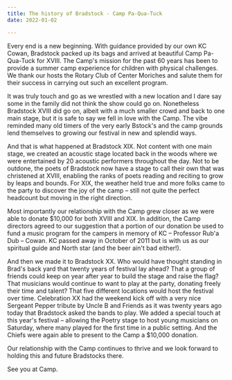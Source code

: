 ```yaml
---
title: The history of Bradstock - Camp Pa-Qua-Tuck
date: 2022-01-02

---
```

Every end is a new beginning. With guidance provided by our own KC Cowan, Bradstock packed up its bags and arrived at beautiful Camp Pa-Qua-Tuck for XVIII.  The Camp's mission for the past 60 years has been to provide a summer camp experience for children with physical challenges. We thank our hosts the Rotary Club of Center Moriches and salute them for their success in carrying out such an excellent program.

It was truly touch and go as we wrestled with a new location and I dare say some in the family did not think the show could go on. Nonetheless Bradstock XVIII did go on, albeit with a much smaller crowd and back to one main stage, but it is safe to say we fell in love with the Camp. The vibe reminded many old timers of the very early Bstock's and the camp grounds lend themselves to growing our festival in new and splendid ways.

And that is what happened at Bradstock XIX. Not content with one main stage, we created an acoustic stage located back in the woods  where we were entertained by 20 acoustic performers throughout the day. Not to be outdone, the poets of Bradstock now have a stage to call their own that was  christened at XVIII, enabling the ranks of poets reading and reciting to grow by leaps and bounds.  For XIX, the weather held true and more folks came to the party to discover the joy of the camp – still not quite the perfect headcount but moving in the right direction.

Most importantly our relationship with the Camp grew closer as we were able to donate $10,000  for both XVIII and XIX.  In addition,  the Camp directors agreed to our suggestion that a portion of our donation be used to fund a music program for the campers in memory of KC – Professor Rub'a Dub – Cowan.  KC passed away in October of 2011 but is with us as our spiritual guide and North star (and the beer ain't bad either!).

And then we made it to Bradstock XX. Who would have thought standing in Brad's back yard that twenty years of festival lay ahead? That a group of friends could keep on year after year to build the stage and raise the flag? That musicians would continue to want to play at the party, donating freely their time and talent? That five different locations would host the festival over time. Celebration XX had the weekend kick off with a very nice Sergeant Pepper tribute by Uncle B and Friends as it was twenty years ago today that Bradstock asked the bands to play. We added a special touch at this year's festival – allowing the Poetry stage to host young musicians on Saturday, where many played for the first time in a public setting. And the Chiefs were again able to present to the Camp a $10,000 donation.

Our relationship with the Camp continues to thrive and we look forward to holding this and future Bradstocks there. 

See you at Camp.